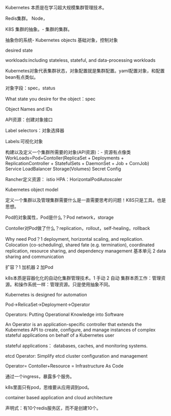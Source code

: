 Kubernetes  本质是在学习超大规模集群管理技术。

Redis集群。 Node，

K8S 集群的抽象。- 集群的集群。

抽象你的系统- Kubernetes objects 基础对象，控制对象

desired state

workloads:including stateless, stateful, and data-processing workloads

Kubernetes对象代表集群状态，对象配置就是集群配置。yaml配置对象，和配置bean有点类似。

对象字段：spec，status

What state you desire for the object：spec

Object Names and IDs

API资源：创建对象接口

Label selectors：对象选择器

Labels:可视化对象

构建以及定义一个集群所需要的对象(API资源)：- 资源有点像类
WorkLoads=Pod+Contoller(ReplicaSet + Deployments + ReplicationController + StatefulSets + DaemonSet + Job + CornJob)
Service
LoadBalancer
Storage(Volumes)
Secret
Config

Rancher定义资源：
istio
HPA：HorizontalPodAutoscaler

Kubernetes object model

定义一个集群以及管理集群需要什么是一直需要思考的问题！K8S只是工具。也是思想。

Pod的对象属性，Pod是什么？Pod network，storage

Contoller对Pod做了什么？replication，rollout，self-healing，rollback

Why need Pod？1 deployment, horizontal scaling, and replication. Colocation (co-scheduling), shared fate (e.g. termination), coordinated replication, resource sharing, and dependency management 基本单元
2 data sharing and communication

扩容？1 加机器 2 加Pod

k8s本质是容器化化的自动化集群管理技术。1 手动 2 自动
集群本质工作：管理资源。和操作系统一样：管理资源。只是使用抽象不同。

Kubernetes is designed for automation

Pod->RelicaSet->Deployment->Operator

Operators: Putting Operational Knowledge into Software

 An Operator is an application-specific controller that 
 extends the Kubernetes API to create, configure, and 
 manage instances of complex stateful applications on behalf
 of a Kubernetes user
 
 stateful applications： databases, caches, and monitoring systems.

etcd Operator: Simplify etcd cluster configuration and management

Operator= Contoller+Resource = Infrastructure As Code

通过一个ingress，暴露多个服务。

k8s里面只有pod，思维要从应用调到pod。

container based application and cloud architecture

声明式：有10个redis服务区，而不是创建10个。





